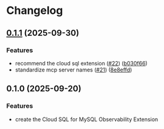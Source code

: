 # Changelog

## [0.1.1](https://github.com/gemini-cli-extensions/cloud-sql-mysql-observability/compare/0.1.0...0.1.1) (2025-09-30)


### Features

* recommend the cloud sql extension ([#22](https://github.com/gemini-cli-extensions/cloud-sql-mysql-observability/issues/22)) ([b030f66](https://github.com/gemini-cli-extensions/cloud-sql-mysql-observability/commit/b030f66cf19e5afcd956e446d15a300f46c617f5))
* standardize mcp server names ([#21](https://github.com/gemini-cli-extensions/cloud-sql-mysql-observability/issues/21)) ([8e8effd](https://github.com/gemini-cli-extensions/cloud-sql-mysql-observability/commit/8e8effdba92c72c2cccd55d079a86454c1b9a018))

## 0.1.0 (2025-09-20)


### Features

* create the Cloud SQL for MySQL Observability Extension
